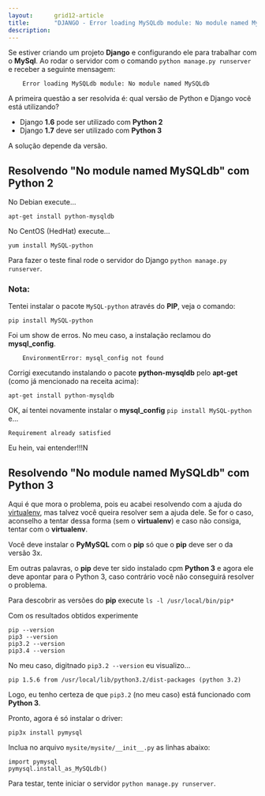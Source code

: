 ```yaml
---
layout:      grid12-article
title:       "DJANGO - Error loading MySQLdb module: No module named MySQLdb"
description: 
---
```



Se estiver criando um projeto __Django__ e configurando ele para trabalhar com o __MySql__. Ao rodar o servidor com o
comando `python manage.py runserver` e receber a seguinte mensagem:

        Error loading MySQLdb module: No module named MySQLdb

A primeira questão a ser resolvida é: qual versão de Python e Django você está utilizando?

- Django __1.6__ pode ser utilizado com __Python 2__
- Django __1.7__ deve ser utilizado com __Python 3__

A solução depende da versão.


Resolvendo "No module named MySQLdb" com Python 2
---

No Debian execute...

    apt-get install python-mysqldb

No CentOS (HedHat) execute...

    yum install MySQL-python

Para fazer o teste final rode o servidor do Django `python manage.py runserver`.


### Nota:

Tentei instalar o pacote `MySQL-python` através do __PIP__, veja o comando:

	pip install MySQL-python

Foi um  show de erros. No meu caso, a instalação reclamou do __mysql_config__.

        EnvironmentError: mysql_config not found

Corrigi executando instalando o pacote __python-mysqldb__ pelo __apt-get__ (como já mencionado na receita acima):

	apt-get install python-mysqldb

OK, aí tentei novamente instalar o __mysql_config__ `pip install MySQL-python` e... 
    
    Requirement already satisfied

Eu hein, vai entender!!!N




Resolvendo "No module named MySQLdb" com Python 3
---

Aqui é que mora o problema, pois eu acabei resolvendo com a ajuda do [virtualenv](), mas talvez você queira resolver
sem a ajuda dele. Se for o caso,  aconselho a tentar dessa forma (sem o __virtualenv__) e caso não consiga, tentar
com o __virtualenv__.


Você deve instalar o __PyMySQL__ com o __pip__ só que o __pip__ deve ser o da versão 3x.

Em outras palavras, o __pip__ deve ter sido instalado cpm __Python 3__ e agora ele deve apontar para o Python 3, caso 
contrário você não conseguirá resolver o problema.

Para descobrir as versões do __pip__ execute `ls -l /usr/local/bin/pip*`

Com os resultados obtidos experimente

    pip --version
    pip3 --version
    pip3.2 --version
    pip3.4 --version

No meu caso, digitnado `pip3.2 --version` eu visualizo...

    pip 1.5.6 from /usr/local/lib/python3.2/dist-packages (python 3.2)

Logo, eu tenho certeza de que `pip3.2` (no meu caso) está funcionado com __Python 3__.


Pronto, agora é só instalar o driver:

    pip3x install pymysql


Inclua no arquivo `mysite/mysite/__init__.py` as linhas abaixo:

    import pymysql
    pymysql.install_as_MySQLdb()


Para testar, tente iniciar o servidor `python manage.py runserver`.